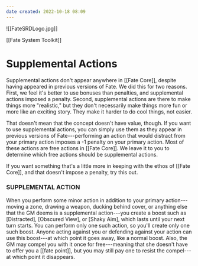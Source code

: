 ```yaml
---
date created: 2022-10-18 08:09
---
```


![[FateSRDLogo.jpg]]

[[Fate System Toolkit]]

# Supplemental Actions

Supplemental actions don't appear anywhere in [[Fate Core]], despite having appeared in previous versions of Fate. We did this for two reasons. First, we feel it's better to use bonuses than penalties, and supplemental actions imposed a penalty. Second, supplemental actions are there to make things more "realistic," but they don't necessarily make things more fun or more like an exciting story. They make it harder to do cool things, not easier.

That doesn't mean that the concept doesn't have value, though. If you want to use supplemental actions, you can simply use them as they appear in previous versions of Fate---performing an action that would distract from your primary action imposes a -1 penalty on your primary action. Most of these actions are free actions in [[Fate Core]]. We leave it to you to determine which free actions should be supplemental actions.

If you want something that's a little more in keeping with the ethos of
[[Fate Core]], and that doesn't impose a penalty, try this out.

### SUPPLEMENTAL ACTION

When you perform some minor action in addition to your primary action---moving a zone, drawing a weapon, ducking behind cover, or anything else that the GM deems is a supplemental action---you create a boost such as [Distracted], [Obscured View], or [Shaky Aim], which lasts until your next turn starts. You can perform only one such action, so you'll create only one such boost. Anyone acting against you or defending against your action can use this boost---at which point it goes away, like a normal boost. Also, the GM may compel you with it once for free---meaning that she doesn't have to offer you a [[fate point]], but you may still pay one to resist the compel---at which point it disappears.